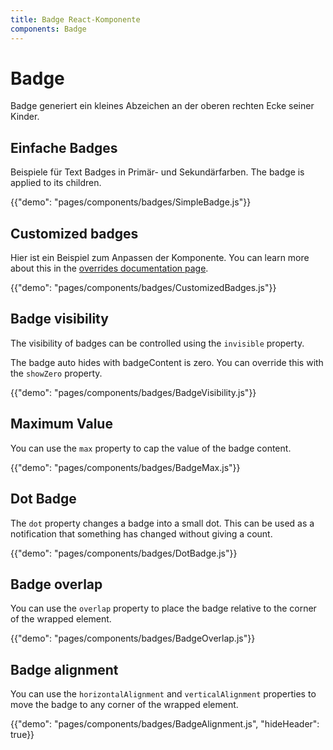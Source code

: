 ```yaml
---
title: Badge React-Komponente
components: Badge
---
```


# Badge

<p class="description">Badge generiert ein kleines Abzeichen an der oberen rechten Ecke seiner Kinder.</p>

## Einfache Badges

Beispiele für Text Badges in Primär- und Sekundärfarben. The badge is applied to its children.

{{"demo": "pages/components/badges/SimpleBadge.js"}}

## Customized badges

Hier ist ein Beispiel zum Anpassen der Komponente. You can learn more about this in the [overrides documentation page](/customization/components/).

{{"demo": "pages/components/badges/CustomizedBadges.js"}}

## Badge visibility

The visibility of badges can be controlled using the `invisible` property.

The badge auto hides with badgeContent is zero. You can override this with the `showZero` property.

{{"demo": "pages/components/badges/BadgeVisibility.js"}}

## Maximum Value

You can use the `max` property to cap the value of the badge content.

{{"demo": "pages/components/badges/BadgeMax.js"}}

## Dot Badge

The `dot` property changes a badge into a small dot. This can be used as a notification that something has changed without giving a count.

{{"demo": "pages/components/badges/DotBadge.js"}}

## Badge overlap

You can use the `overlap` property to place the badge relative to the corner of the wrapped element.

{{"demo": "pages/components/badges/BadgeOverlap.js"}}

## Badge alignment

You can use the `horizontalAlignment` and `verticalAlignment` properties to move the badge to any corner of the wrapped element.

{{"demo": "pages/components/badges/BadgeAlignment.js", "hideHeader": true}}